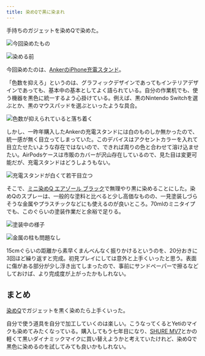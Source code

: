 ```yaml
---
title: 染めQで黒に染まれ
---
```

手持ちのガジェットを染めQで染めた。

![](https://lh4.googleusercontent.com/Jo7BbM0nfih7LcNsbFqrk3arqjTliwFkoJbGlCXRIvXTd8jeeuODbolc7-V4v9MkqINoV352KPuWn7krho3VFBKr5z2HPq4HEplfvHyZbvD12N6g64tNtbCgzpJoEgp9TiMTM_Sarbn-K2RuMTizb3KtTBUSZItzbc8OoplIDbswZ4nOW5N2q_S8T4aw "今回染めたもの")

![](https://lh4.googleusercontent.com/fHCv4mBqV-Cv4KJyFjaXcMqS9RGuvIhDGlDQ74iTY059uwA8QrQfVivgTNKUfrs-80fjGYFf6PSHmXAjfRpbz3T2Zx13anZdFbfn3BtZV68ytGESrTrMZqbgGoG9J6yE7dtd0Cn3UjKRMFSaWZVOFFKZ4_0sZZbuxOT-pxx-vBNCB5ATWsth5GsJkvo_ "染める前")

今回染めたのは、[AnkerのiPhone充電スタンド](https://r7kamura.com/articles/2021-09-06-anker-iphone-stand)。

「色数を抑えろ」というのは、グラフィックデザインであってもインテリアデザインであっても、基本中の基本としてよく語られている。自分の作業机でも、使う機器を黒色に統一するよう心掛けている。例えば、黒のNintendo Switchを選ぶとか、黒のマウスパッドを選ぶといったような具合。

![](https://lh6.googleusercontent.com/tCet-ek09RXt8QwoGTHytHzjRKmovKBo3mehk1XK2qNi7JFN_-l74udxCgldS9fUz2mIEyAXGTrV4e68ufKyS4um-4KbBBf-nkK8Q8WtUhM7hN4lYuQd8ZH8DgnMBsQFXXB0QmcMqy5M8BctvtctYq3wNnBbwkx3Dt6oM-LqDDgemb-PaJquW4cOnqx8 "色数が抑えられていると落ち着く")

しかし、一昨年購入したAnkerの充電スタンドには白のものしか無かったので、統一感が無く目立ってしまっていた。このデバイスはアクセントカラーを入れて目立たせたいような存在ではないので、できれば周りの色と合わせて溶け込ませたい。AirPodsケースは市販のカバーが沢山存在しているので、見た目は変更可能だが、充電スタンドはどうしようもない。

![](https://lh4.googleusercontent.com/ahKyeMbN8mPFzgnReZEWC03vwqNPwyBT-6cM-1b-o_7KgxXSC8OknnNf0mPNxYIgHjdhCdPFoY4OJZr_I_Kb-ULH-g2H1oOUvJmX1NjGmd-IHqvq8UolEgRgTdNe4DINCdFOu0l0w7WhVbEyVUtoO-bwMXURtfp3YYn-uXCBmLcS6IfaZIRDd-i-DyAY "充電スタンドが白くて若干目立つ")

そこで、[ミニ染めQ エアゾール ブラック](https://www.amazon.co.jp/dp/B003QMFUKO)で無理やり黒に染めることにした。染めQのスプレーは、一般的な塗料と比べると少し高価なものの、一見塗装しづらそうな金属やプラスチックなどにも使えるのが良いところ。70mlのミニタイプでも、このぐらいの塗装作業だと余裕で足りる。

![](https://lh3.googleusercontent.com/aM6UGYtR8YbLl4vCQjq43QTfrMf6te-wT2QTuZ_xxLlo1AwfkHprX770WVzSsqDshkJASojMMRgWmdsa0XTdxmY3UyQaX7D6tfTW66sdeZrW_wELijwd6R7KGD9M2eq6bCE_5KuZF43gAKFYKmrKfuLJ3NogBPl4shxrgOnIr4PpO5dhS7T_SlRF7Sq1 "塗装中の様子")

![](https://lh5.googleusercontent.com/iihbBN9r3lCH_bW5Da4x536iyF4ICnXDXOIric2D6mAZWGWrxsY1BdTxaTrqUoLOTXaT-dCnt2pv3jpLj20ZovP0QF1xt0uj7zsORTl-Z-gdmiB90NGAydF8Nwio5FVfBSx2X1PU4T_Xc0-Yg7ynGxlTHPCll53ryq0lel296_g3NeWajuNaK7sTB943 "金属の柱も問題なし")

15cmぐらいの距離から素早くまんべんなく振りかけるというのを、20分おきに3回ほど繰り返すと完成。初見プレイにしては意外と上手くいったと思う。表面に傷がある部分が少し浮き出てしまったので、事前にサンドペーパーで擦るなどしておけば、より完成度が上がったかもしれない。

まとめ
---

[染めQ](https://www.amazon.co.jp/dp/B003QMFUKO)でガジェットを黒く染めたら上手くいった。

自分で使う道具を自分で加工していくのは楽しい。こうなってくるとYetiのマイクも染めてみたくなっている。購入してもう七年目になり、[SHURE MV7](https://www.amazon.co.jp/dp/B08KY7G1GV)とかの軽くて黒いダイナミックマイクに買い替えようかと考えていたけれど、染めQで黒色に染めるのを試してみても良いかもしれない。
